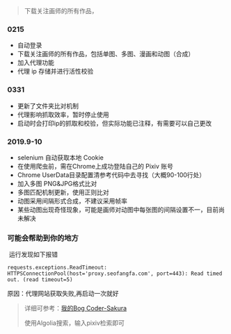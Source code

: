 > 下载关注画师的所有作品，





### 0215

+ 自动登录
+ 下载关注画师的所有作品，包括单图、多图、漫画和动图（合成）
+ 加入代理功能
+ 代理 ip 存储并进行活性校验



### 0331

+ 更新了文件夹比对机制
+ 代理影响抓取效率，暂时停止使用
+ 启动时会打印ip的抓取和校验，但实际功能已注释，有需要可以自己更改



### **2019.9-10**

+ selenium 自动获取本地 Cookie
+ 在使用爬虫前，需在Chrome上成功登陆自己的 Pixiv 账号
+ Chrome UserData目录配置清参考代码中去寻找（大概90-100行处）
+ 加入多图 PNG&JPG格式比对
+ 多图匹配机制更新，使用正则比对
+ 动图采用间隔形式合成，不建议采用帧率
+ 某些动图出现奇怪现象，可能是画师对动图中每张图的间隔设置不一，目前尚未解决



### 可能会帮助到你的地方

​	运行发现如下报错

```
requests.exceptions.ReadTimeout: HTTPSConnectionPool(host='proxy.seofangfa.com', port=443): Read timed out. (read timeout=5)
```

原因：代理网站获取失败,再启动一次就好



> 详细可参考：[我的Bog Coder-Sakura](https://coder-sakura.github.io/blog/)
>
> 使用Algolia搜索，输入pixiv检索即可
